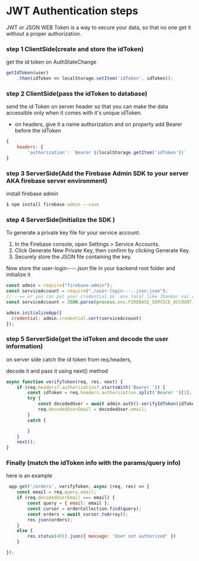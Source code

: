 # JWT Authentication steps

JWT or JSON WEB Token is a way to secure your data, so 
that no one get it without a proper authorization. 

### step 1 ClientSide(create and store the idToken)
get the id token on AuthStateChange 
``` js
getIdToken(user)
    .then(idToken => localStorage.setItem('idToken', idToken));
```

### step 2 ClientSide(pass the idToken to database)
send the id Token on server header so that you can 
make the data accessible only when it comes with it's unique idToken.
- on headers, give it a name authorization and on property add Bearer before the idToken
``` js
{
    headers: {
        'authorization': `Bearer ${localStorage.getItem('idToken')}`
}
```

### step 3 ServerSide(Add the Firebase Admin SDK to your server AKA firebase server environment)

install firebase admin
``` cmd
$ npm install firebase-admin --save
```
### step 4 ServerSide(Initialize the SDK )

To generate a private key file for your service account:

1. In the Firebase console, open Settings > Service Accounts.
2. Click Generate New Private Key, then confirm by clicking Generate Key.
3. Securely store the JSON file containing the key.

Now store the user-login----.json file in your backend root folder and 
initialize it 
```js
const admin = require("firebase-admin");
const serviceAccount = require("./user-login----.json.json");
// --== or you can put your credential on .env.local like Jhankar vai did ==-- \\
const serviceAccount = JSON.parse(process.env.FIREBASE_SERVICE_ACCOUNT);

admin.initializeApp({
  credential: admin.credential.cert(serviceAccount)
});
```


### step 5 ServerSide(get the idToken and decode the user information)
on server side catch the id token from req.headers, 

decode it and pass it using next() method
```js
async function verifyToken(req, res, next) {
    if (req.headers?.authorization?.startsWith('Bearer ')) {
        const idToken = req.headers.authorization.split('Bearer ')[1];
        try {
            const decodedUser = await admin.auth().verifyIdToken(idToken);
            req.decodedUserEmail = decodedUser.email;
        }
        catch {

        }
    }
    next();
}
```

### Finally (match the idToken info with the params/query info)
here is an example

```js
 app.get('/orders', verifyToken, async (req, res) => {
    const email = req.query.email;
    if (req.decodedUserEmail === email) {
        const query = { email: email };
        const cursor = orderCollection.find(query);
        const orders = await cursor.toArray();
        res.json(orders);
    }
    else {
        res.status(401).json({ message: 'User not authorized' })
    }

});
```